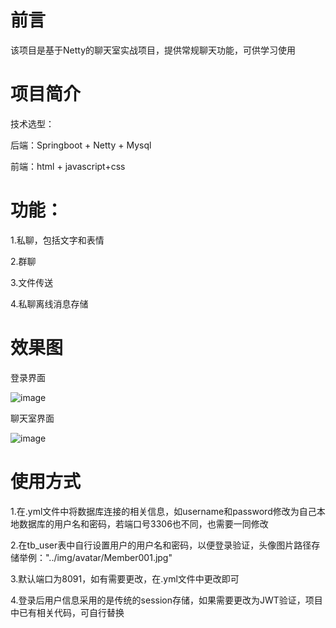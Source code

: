 # 前言

该项目是基于Netty的聊天室实战项目，提供常规聊天功能，可供学习使用

# 项目简介

技术选型：

  后端：Springboot + Netty + Mysql
  
  前端：html + javascript+css
  
# 功能：

1.私聊，包括文字和表情

2.群聊

3.文件传送

4.私聊离线消息存储

# 效果图

登录界面

![image](https://user-images.githubusercontent.com/37926364/111079509-3ee6b500-8535-11eb-8d97-04584fcca6f4.png)

聊天室界面

![image](https://user-images.githubusercontent.com/37926364/111079455-0c3cbc80-8535-11eb-89d3-008fb26a56f8.png)

# 使用方式

1.在.yml文件中将数据库连接的相关信息，如username和password修改为自己本地数据库的用户名和密码，若端口号3306也不同，也需要一同修改

2.在tb_user表中自行设置用户的用户名和密码，以便登录验证，头像图片路径存储举例："../img/avatar/Member001.jpg"

3.默认端口为8091，如有需要更改，在.yml文件中更改即可

4.登录后用户信息采用的是传统的session存储，如果需要更改为JWT验证，项目中已有相关代码，可自行替换

